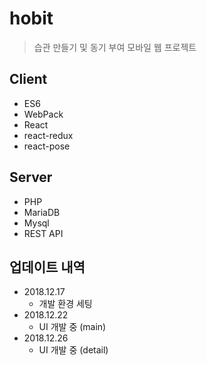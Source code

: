 # hobit
> 습관 만들기 및 동기 부여 모바일 웹 프로젝트

<!--![](../header.png)-->

## Client
* ES6
* WebPack
* React
* react-redux 
* react-pose

## Server
* PHP
* MariaDB
* Mysql
* REST API

## 업데이트 내역
* 2018.12.17
    * 개발 환경 세팅
* 2018.12.22
    * UI 개발 중 (main)
* 2018.12.26
    * UI 개발 중 (detail)